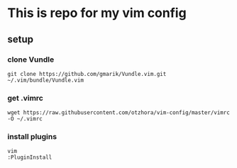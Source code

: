 # This is repo for my vim config

## setup 

### clone Vundle
```
git clone https://github.com/gmarik/Vundle.vim.git ~/.vim/bundle/Vundle.vim
```

### get .vimrc
```
wget https://raw.githubusercontent.com/otzhora/vim-config/master/vimrc -O ~/.vimrc
```

### install plugins 

```
vim
:PluginInstall
```
